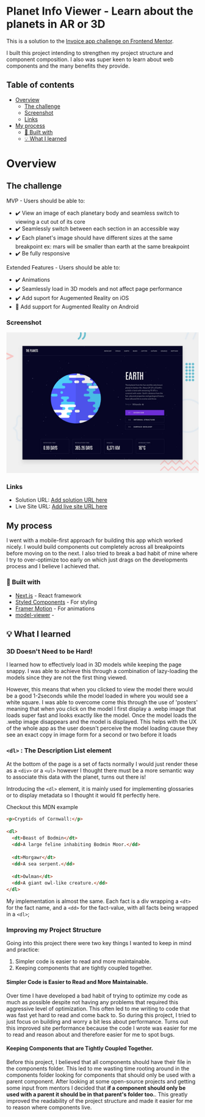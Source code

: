 # Planet Info Viewer - Learn about the planets in AR or 3D

This is a solution to the [Invoice app challenge on Frontend Mentor](https://www.frontendmentor.io/challenges/invoice-app-i7KaLTQjl).

I built this project intending to strengthen my project structure and component composition. I also was super keen to learn about web components and the many benefits they provide.

## Table of contents

- [Overview](#overview)
  - [The challenge](#the-challenge)
  - [Screenshot](#screenshot)
  - [Links](#links)
- [My process](#my-process)
  - [🧰 Built with](#built-with)
  - [💡 What I learned](#what-i-learned)

# Overview

## The challenge

MVP - Users should be able to:

- ✔️ View an image of each planetary body and seamless switch to viewing a cut out of its core
- ✔️ Seamlessly switch between each section in an accessible way
- ✔️ Each planet's image should have different sizes at the same breakpoint ex: mars will be smaller than earth at the same breakpoint
- ✔️ Be fully responsive

Extended Features - Users should be able to:

- ✔️ Animations
- ✔️ Seamlessly load in 3D models and not affect page performance
- ✔️ Add suport for Augemented Reality on iOS
- 🔲 Add support for Augmented Reality on Android

### Screenshot

![](./preview.jpg)

### Links

- Solution URL: [Add solution URL here](https://www.frontendmentor.io/solutions/ssr-invoice-app-CN8rae-Gb)
- Live Site URL: [Add live site URL here](https://planet-info-viewer-scottgrun.vercel.app)

## My process

I went with a mobile-first approach for building this app which worked nicely. I would build components out completely across all breakpoints before moving on to the next. I also tried to break a bad habit of mine where I try to over-optimize too early on which just drags on the developments process and I believe I achieved that.

### 🧰 Built with

- [Next.js](https://nextjs.org/) - React framework
- [Styled Components](https://styled-components.com/) - For styling
- [Framer Motion](https://www.framer.com/docs/animation/) - For animations
- [model-viewer](https://modelviewer.dev) -

## 💡 What I learned

### 3D Doesn't Need to be Hard!

I learned how to effectively load in 3D models while keeping the page snappy. I was able to achieve this through a combination of lazy-loading the models since they are not the first thing viewed.

However, this means that when you clicked to view the model there would be a good 1-2seconds while the model loaded in where you would see a white square. I was able to overcome come this through the use of 'posters' meaning that when you click on the model I first display a .webp image that loads super fast and looks exactly like the model. Once the model loads the .webp image disappears and the model is displayed. This helps with the UX of the whole app as the user doesn't perceive the model loading cause they see an exact copy in image form for a second or two before it loads

### `<dl>` : The Description List element

At the bottom of the page is a set of facts normally I would just render these as a `<div>` or a `<ul>` however I thought there must be a more semantic way to associate this data with the planet, turns out there is!

Introducing the `<dl>` element, it is mainly used for implementing glossaries or to display metadata so I thought it would fit perfectly here.

Checkout this MDN example

```html
<p>Cryptids of Cornwall:</p>

<dl>
  <dt>Beast of Bodmin</dt>
  <dd>A large feline inhabiting Bodmin Moor.</dd>

  <dt>Morgawr</dt>
  <dd>A sea serpent.</dd>

  <dt>Owlman</dt>
  <dd>A giant owl-like creature.</dd>
</dl>
```

My implementation is almost the same. Each fact is a div wrapping a `<dt>` for the fact name, and a `<dd>` for the fact-value, with all facts being wrapped in a `<dl>`;

### Improving my Project Structure

Going into this project there were two key things I wanted to keep in mind and practice:

1.  Simpler code is easier to read and more maintainable.
2.  Keeping components that are tightly coupled together.

#### Simpler Code is Easier to Read and More Maintainable.

Over time I have developed a bad habit of trying to optimize my code as much as possible despite not having any problems that required this aggressive level of optimization. This often led to me writing to code that was fast yet hard to read and come back to. So during this project, I tried to just focus on building and worry a bit less about performance. Turns out this improved site performance because the code I wrote was easier for me to read and reason about and therefore easier for me to spot bugs.

#### Keeping Components that are Tightly Coupled Together.

Before this project, I believed that all components should have their file in the components folder. This led to me wasting time rooting around in the components folder looking for components that should only be used with a parent component. After looking at some open-source projects and getting some input from mentors I decided that **if a component should only be used with a parent it should be in that parent's folder too.**. This greatly improved the readability of the project structure and made it easier for me to reason where components live.
